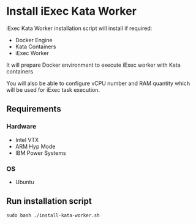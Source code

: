 # Install iExec Kata Worker

iExec Kata Worker installation script will install if required:
* Docker Engine 
* Kata Containers
* iExec Worker

It will prepare Docker environment to execute iExec worker with Kata containers

You will also be able to configure vCPU number and RAM quantity which will be used for iExec task execution.

## Requirements
### Hardware
* Intel VTX 
* ARM Hyp Mode
* IBM Power Systems

### OS
* Ubuntu

## Run installation script
```
sudo bash ./install-kata-worker.sh
```
